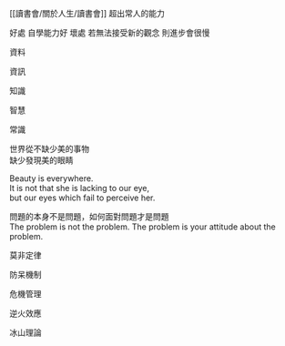 [[讀書會/關於人生/讀書會]]
超出常人的能力

好處
	自學能力好
壞處
	若無法接受新的觀念 則進步會很慢

資料  
  
資訊  
  
知識  
  
智慧  
  
常識  
  
世界從不缺少美的事物  
缺少發現美的眼睛  
  
Beauty is everywhere.  
It is not that she is lacking to our eye,  
but our eyes which fail to perceive her.  
  
問題的本身不是問題，如何面對問題才是問題  
The problem is not the problem. The problem is your attitude about the problem.  
  
莫非定律  
  
防呆機制  
  
危機管理

逆火效應  
  
冰山理論